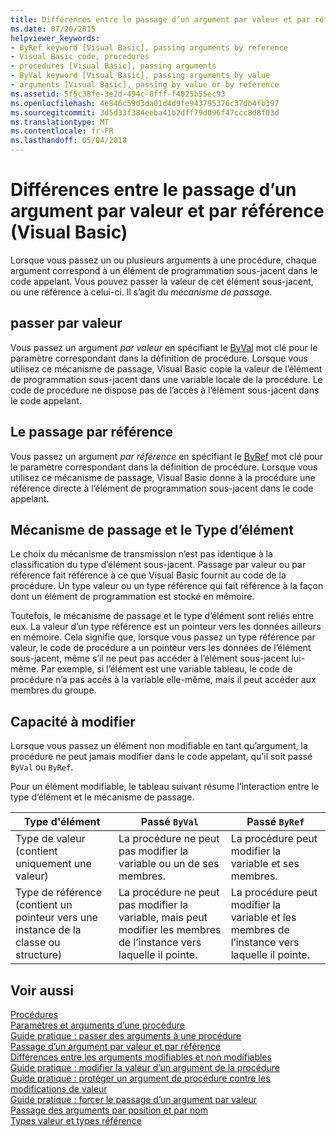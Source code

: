 ```yaml
---
title: Différences entre le passage d’un argument par valeur et par référence (Visual Basic)
ms.date: 07/20/2015
helpviewer_keywords:
- ByRef keyword [Visual Basic], passing arguments by reference
- Visual Basic code, procedures
- procedures [Visual Basic], passing arguments
- ByVal keyword [Visual Basic], passing arguments by value
- arguments [Visual Basic], passing by value or by reference
ms.assetid: 5f5c38fe-3e2d-494c-8fff-f4025b55ec93
ms.openlocfilehash: 4e846c59d3da01d4d9fe943795376c37db4fb397
ms.sourcegitcommit: 3d5d33f384eeba41b2dff79d096f47ccc8d8f03d
ms.translationtype: MT
ms.contentlocale: fr-FR
ms.lasthandoff: 05/04/2018
---
```

# <a name="differences-between-passing-an-argument-by-value-and-by-reference-visual-basic"></a>Différences entre le passage d’un argument par valeur et par référence (Visual Basic)
Lorsque vous passez un ou plusieurs arguments à une procédure, chaque argument correspond à un élément de programmation sous-jacent dans le code appelant. Vous pouvez passer la valeur de cet élément sous-jacent, ou une référence à celui-ci. Il s’agit du *mécanisme de passage*.  
  
## <a name="passing-by-value"></a>passer par valeur  
 Vous passez un argument *par valeur* en spécifiant le [ByVal](../../../../visual-basic/language-reference/modifiers/byval.md) mot clé pour le paramètre correspondant dans la définition de procédure. Lorsque vous utilisez ce mécanisme de passage, Visual Basic copie la valeur de l’élément de programmation sous-jacent dans une variable locale de la procédure. Le code de procédure ne dispose pas de l’accès à l’élément sous-jacent dans le code appelant.  
  
## <a name="passing-by-reference"></a>Le passage par référence  
 Vous passez un argument *par référence* en spécifiant le [ByRef](../../../../visual-basic/language-reference/modifiers/byref.md) mot clé pour le paramètre correspondant dans la définition de procédure. Lorsque vous utilisez ce mécanisme de passage, Visual Basic donne à la procédure une référence directe à l’élément de programmation sous-jacent dans le code appelant.  
  
## <a name="passing-mechanism-and-element-type"></a>Mécanisme de passage et le Type d’élément  
 Le choix du mécanisme de transmission n’est pas identique à la classification du type d’élément sous-jacent. Passage par valeur ou par référence fait référence à ce que Visual Basic fournit au code de la procédure. Un type valeur ou un type référence qui fait référence à la façon dont un élément de programmation est stocké en mémoire.  
  
 Toutefois, le mécanisme de passage et le type d’élément sont reliés entre eux. La valeur d’un type référence est un pointeur vers les données ailleurs en mémoire. Cela signifie que, lorsque vous passez un type référence par valeur, le code de procédure a un pointeur vers les données de l’élément sous-jacent, même s’il ne peut pas accéder à l’élément sous-jacent lui-même. Par exemple, si l’élément est une variable tableau, le code de procédure n’a pas accès à la variable elle-même, mais il peut accéder aux membres du groupe.  
  
## <a name="ability-to-modify"></a>Capacité à modifier  
 Lorsque vous passez un élément non modifiable en tant qu’argument, la procédure ne peut jamais modifier dans le code appelant, qu’il soit passé `ByVal` ou `ByRef`.  
  
 Pour un élément modifiable, le tableau suivant résume l’interaction entre le type d’élément et le mécanisme de passage.  
  
|Type d'élément|Passé `ByVal`|Passé `ByRef`|  
|------------------|--------------------|--------------------|  
|Type de valeur (contient uniquement une valeur)|La procédure ne peut pas modifier la variable ou un de ses membres.|La procédure peut modifier la variable et ses membres.|  
|Type de référence (contient un pointeur vers une instance de la classe ou structure)|La procédure ne peut pas modifier la variable, mais peut modifier les membres de l’instance vers laquelle il pointe.|La procédure peut modifier la variable et les membres de l’instance vers laquelle il pointe.|  
  
## <a name="see-also"></a>Voir aussi  
 [Procédures](./index.md)  
 [Paramètres et arguments d’une procédure](./procedure-parameters-and-arguments.md)  
 [Guide pratique : passer des arguments à une procédure](./how-to-pass-arguments-to-a-procedure.md)  
 [Passage d’un argument par valeur et par référence](./passing-arguments-by-value-and-by-reference.md)  
 [Différences entre les arguments modifiables et non modifiables](./differences-between-modifiable-and-nonmodifiable-arguments.md)  
 [Guide pratique : modifier la valeur d’un argument de la procédure](./how-to-change-the-value-of-a-procedure-argument.md)  
 [Guide pratique : protéger un argument de procédure contre les modifications de valeur](./how-to-protect-a-procedure-argument-against-value-changes.md)  
 [Guide pratique : forcer le passage d’un argument par valeur](./how-to-force-an-argument-to-be-passed-by-value.md)  
 [Passage des arguments par position et par nom](./passing-arguments-by-position-and-by-name.md)  
 [Types valeur et types référence](../../../../visual-basic/programming-guide/language-features/data-types/value-types-and-reference-types.md)
